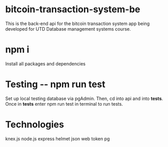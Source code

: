 # bitcoin-transaction-system-be
This is the back-end api for the bitcoin transaction system app
being developed for UTD Database management systems course.


# npm i
Install all packages and dependencies

# Testing -- npm run test
Set up local testing database via pgAdmin. Then, cd into api and into __tests__. Once in __tests__ enter npm run test in terminal to run tests.

# Technologies
knex.js
node.js
express
helmet
json web token
pg



